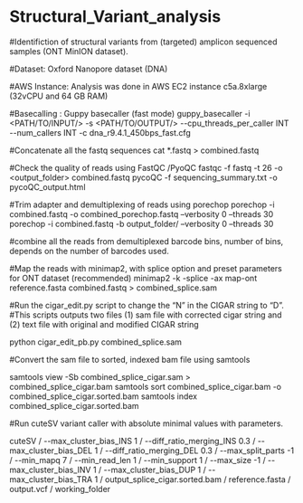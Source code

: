 # Structural_Variant_analysis

#Identifiction of structural variants from (targeted) amplicon sequenced samples (ONT MinION dataset).

#Dataset: Oxford Nanopore dataset (DNA)

#AWS Instance: Analysis was done in AWS EC2 instance c5a.8xlarge (32vCPU and 64 GB RAM)

#Basecalling : Guppy basecaller (fast mode)
guppy_basecaller -i <PATH/TO/INPUT/> -s <PATH/TO/OUTPUT/> --cpu_threads_per_caller INT --num_callers INT -c dna_r9.4.1_450bps_fast.cfg

#Concatenate all the fastq sequences
cat  *.fastq > combined.fastq

#Check the quality of reads using FastQC /PyoQC
fastqc -f fastq -t 26 -o <output_folder> combined.fastq
pycoQC -f sequencing_summary.txt -o pycoQC_output.html

#Trim adapter and demultiplexing of reads using porechop
porechop -i combined.fastq -o combined_porechop.fastq –verbosity 0 –threads 30
porechop -i combined.fastq -b output_folder/ –verbosity 0 –threads 30

#combine all the reads from demultiplexed barcode bins, number of bins, depends on the number of barcodes used.

#Map the reads with minimap2, with splice option and preset parameters for ONT dataset (recommended)
minimap2 -k -splice -ax map-ont reference.fasta combined.fastq > combined_splice.sam


#Run the cigar_edit.py script to change the “N” in the CIGAR string to “D”. 
#This scripts outputs two files (1) sam file with corrected cigar string and (2) text file with original and modified CIGAR string

python cigar_edit_pb.py combined_splice.sam

#Convert the sam file to sorted, indexed bam file using samtools

samtools view -Sb combined_splice_cigar.sam > combined_splice_cigar.bam
samtools sort combined_splice_cigar.bam -o combined_splice_cigar.sorted.bam
samtools index combined_splice_cigar.sorted.bam

#Run cuteSV variant caller with absolute minimal values with parameters.

cuteSV /
--max_cluster_bias_INS 1 /
--diff_ratio_merging_INS 0.3 /
--max_cluster_bias_DEL 1 /
--diff_ratio_merging_DEL 0.3 / 
--max_split_parts -1 /
--min_mapq 7 / 
--min_read_len 1 /
--min_support 1 /
--max_size -1 /
--max_cluster_bias_INV 1 / 
--max_cluster_bias_DUP 1 /
--max_cluster_bias_TRA 1 /
output_splice_cigar.sorted.bam /
reference.fasta /
output.vcf /
working_folder
